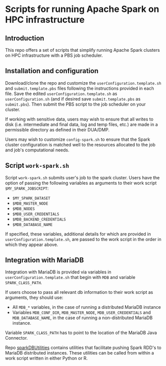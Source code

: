 # Scripts for running Apache Spark on HPC infrastructure


## Introduction

This repo offers a set of scripts that simplify running Apache Spark clusters 
on HPC infrastructure with a PBS job scheduler. 


## Installation and configuration

Download/clone the repo and customize the `userConfiguration.template.sh` and
`submit.template.pbs` files following the instructions provided in each file.
Save the edited `userConfiguration.template.sh` as `userConfiguration.sh` 
(and if desired save `submit.template.pbs` as `submit.pbs`). Then submit 
the PBS script to the job scheduler on your cluster.

If working with sensitive data, users may wish to ensure that all writes to disk (i.e. intermediate 
and final data, log and temp files, etc.) are made in a permissible directory
as defined in their DUA/DMP.

Users may wish to customize `config-spark.sh` to ensure that the Spark cluster
configuration is matched well to the resources allocated to the job and job's 
computational needs.


## Script `work-spark.sh`

Script `work-spark.sh` submits user's job to the spark cluster. Users have the option of 
passing the following variables as arguments to their work script `$MY_SPARK_JOBSCRIPT`: 

- `$MY_SPARK_DATASET`  
- `$MDB_MASTER_NODE`  
- `$MDB_NODES`  
- `$MDB_USER_CREDENTIALS`  
- `$MDB_BACKEND_CREDENTIALS`  
- `$MDB_DATABASE_NAME`


If specified, these variables, additional details for which are provided in 
`userConfiguration.template.sh`, are passed to the work script in the order in which 
they appear above.


## Integration with MariaDB

Integration with MariaDB is provided via variables in `userConfiguration.template.sh`
that begin with `MDB` and variable `SPARK_CLASS_PATH`. 

If users choose to pass all relevant db information to their work script as arguments, 
they should use:

- All `MDB_*` variables, in the case of running a distributed MariaDB instance  
- Variables `MDB_CONF_DIR`, `MDB_MASTER_NODE`, `MDB_USER_CREDENTIALS` and 
`MDB_DATABASE_NAME`, in the case of running a non-distributed MariaDB instance.

Variable `SPARK_CLASS_PATH` has to point to the location of the MariaDB Java Connector.

Repo [sparkDBUtilities](https://github.com/goshevs/sparkDBUtilities)
contains utilities that facilitate pushing Spark RDD's to MariaDB
distributed instances. These utilities can be called from within a work script 
written in either Python or R.

